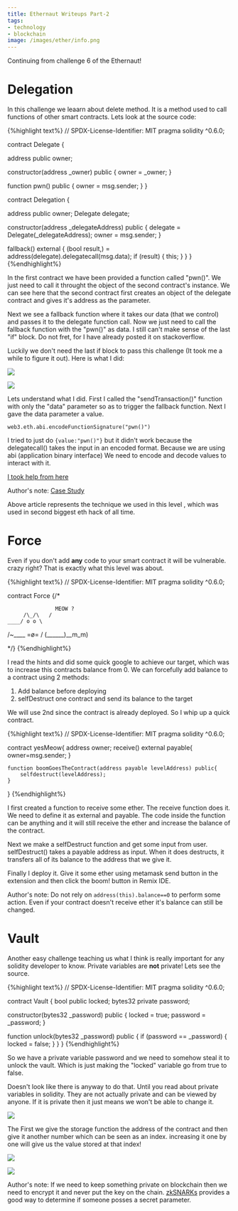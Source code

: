 ```yaml
---
title: Ethernaut Writeups Part-2
tags:
- technology
- blockchain
image: /images/ether/info.png
---
```


Continuing from challenge 6 of the Ethernaut!

<!--more-->

# Delegation

In this challenge we leaarn about delete method. It is a method used to call functions of other smart contracts. Lets look at the source code:

{%highlight text%}
// SPDX-License-Identifier: MIT
pragma solidity ^0.6.0;

contract Delegate {

  address public owner;

  constructor(address _owner) public {
    owner = _owner;
  }

  function pwn() public {
    owner = msg.sender;
  }
}

contract Delegation {

  address public owner;
  Delegate delegate;

  constructor(address _delegateAddress) public {
    delegate = Delegate(_delegateAddress);
    owner = msg.sender;
  }

  fallback() external {
    (bool result,) = address(delegate).delegatecall(msg.data);
    if (result) {
      this;
    }
  }
}
{%endhighlight%}

In the first contract we have been provided a function called "pwn()". We just need to call it throught the object of the second contract's instance. We can see here that the second contract first creates an object of the delegate contract and gives it's address as the parameter.  

Next we see a fallback function where it takes our data (that we control) and passes it to the delegate function call. Now we just need to call the fallback function with the "pwn()" as data. I still can't make sense of the last "if" block. Do not fret, for I have already posted it on stackoverflow.

Luckily we don't need the last if block to pass this challenge (It took me a while to figure it out). Here is what I did:

![](https://i.imgur.com/JEF8SCi.png)

![](https://i.imgur.com/gjfCNWs.png)

Lets understand what I did. First I called the "sendTransaction()" function with only the "data" parameter so as to trigger the fallback function. Next I gave the data parameter a value.

`web3.eth.abi.encodeFunctionSignature("pwn()")`

I tried to just do `{value:"pwn()"}` but it didn't work because the delegatecall() takes the input in an encoded format. Because we are using abi (application binary interface) We need to encode and decode values to interact with it. 

[I took help from here](https://medium.com/coinmonks/delegatecall-calling-another-contract-function-in-solidity-b579f804178c)

Author's note: [Case Study](https://blog.openzeppelin.com/on-the-parity-wallet-multisig-hack-405a8c12e8f7/)

Above article represents the technique we used in this level , which was used in second biggest eth hack of all time.

# Force

Even if you don't add **any** code to your smart contract it will be vulnerable. crazy right? That is exactly what this level was about. 

{%highlight text%}
// SPDX-License-Identifier: MIT
pragma solidity ^0.6.0;

contract Force {/*

                   MEOW ?
         /\_/\   /
    ____/ o o \
  /~____  =ø= /
 (______)__m_m)

*/}
{%endhighlight%}

I read the hints and did some quick google to achieve our target, which was to increase this contracts balance from 0. We can forcefully add balance to a contract using 2 methods:

1. Add balance before deploying
2. selfDestruct one contract and send its balance to the target

We will use 2nd since the contract is already deployed. So I whip up a quick contract.

{%highlight text%}
// SPDX-License-Identifier: MIT
pragma solidity ^0.6.0;

contract yesMeow{
    address owner;
    receive() external payable{
        owner=msg.sender;
    }

    function boomGoesTheContract(address payable levelAddress) public{
        selfdestruct(levelAddress);
    }   
}
{%endhighlight%}

I first created a function to receive some ether. The receive function does it. We need to define it as external and payable. The code inside the function can be anything and it will still receive the ether and increase the balance of the contract.

Next we make a selfDestruct function and get some input from user. selfDestruct() takes a payable address as input. When it does destructs, it transfers all of its balance to the address that we give it.

Finally I deploy it. Give it some ether using metamask send button in the extension and then click the boom! button in Remix IDE.

Author's note: Do not rely on  `address(this).balance==0` to perform some action. Even if your contract doesn't receive ether it's balance can still be changed.

# Vault

Another easy challenge teaching us what I think is really important for any solidity developer to know. Private variables are **not** private! Lets see the source.

{%highlight text%}
// SPDX-License-Identifier: MIT
pragma solidity ^0.6.0;

contract Vault {
  bool public locked;
  bytes32 private password;

  constructor(bytes32 _password) public {
    locked = true;
    password = _password;
  }

  function unlock(bytes32 _password) public {
    if (password == _password) {
      locked = false;
    }
  }
}
{%endhighlight%}

So we have a private variable password and we need to somehow steal it to unlock the vault. Which is just making the "locked" variable go from true to false.

Doesn't look like there is anyway to do that. Until you read about private variables in solidity. They are not actually private and can be viewed by anyone. If it is private then it just means we won't be able to change it. 

![](https://i.imgur.com/PfC01lV.png)

The First we give the storage function the address of the contract and then give it another number which can be seen as an index. increasing it one by one will give us the value stored at that index!

![](https://i.imgur.com/i7LdFWA.png)

![](https://i.imgur.com/FnDiG5t.png)

Author's note: If we need to keep something private on blockchain then we need to encrypt it and never put the key on the chain. [zkSNARKs](https://blog.ethereum.org/2016/12/05/zksnarks-in-a-nutshell/) provides a good way to determine if someone posses a secret parameter.
